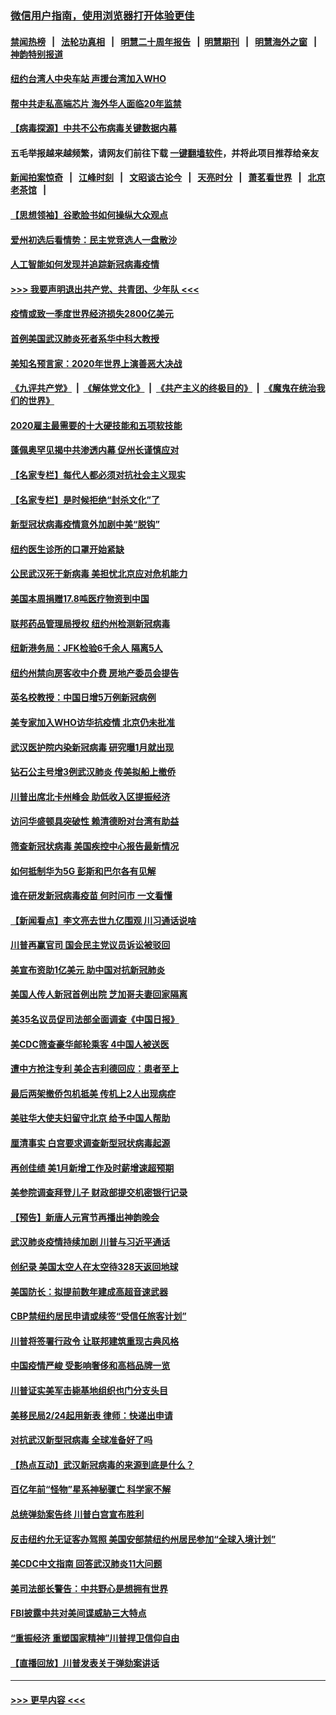 ### [微信用户指南，使用浏览器打开体验更佳](https://github.com/gfw-breaker/banned-news1/blob/master/indexes/wechat-guide.md?t=0)
#### [禁闻热榜](热点新闻.md?t=0)  &nbsp;&nbsp;|&nbsp;&nbsp; [法轮功真相](https://github.com/gfw-breaker/truth/blob/master/README.md?t=0) &nbsp;&nbsp;|&nbsp;&nbsp; [明慧二十周年报告](https://github.com/gfw-breaker/mh-reports/blob/master/README.md?t=0) &nbsp;&nbsp;|&nbsp;&nbsp;[明慧期刊](https://github.com/gfw-breaker/mh-qikan) &nbsp;&nbsp;|&nbsp;&nbsp; [明慧海外之窗](https://github.com/gfw-breaker/mh-news/blob/master/README.md?t=0) &nbsp;&nbsp;|&nbsp;&nbsp; [神韵特别报道](https://github.com/gfw-breaker/mh-news/blob/master/shenyun.md?t=0)
#### [纽约台湾人中央车站  声援台湾加入WHO](../pages/nsc412/n11857757.md?t=02102102) 
#### [帮中共走私高端芯片 海外华人面临20年监禁](../pages/nsc412/n11855016.md?t=02102102) 
#### [【病毒探源】中共不公布病毒关键数据内幕](../pages/nsc412/n11856584.md?t=02102102) 
#### 五毛举报越来越频繁，请网友们前往下载 [一键翻墙软件](https://github.com/gfw-breaker/ssr-accounts)，并将此项目推荐给亲友
#### [新闻拍案惊奇](https://github.com/gfw-breaker/banned-news1/blob/master/pages/link4.md) &nbsp;&nbsp;|&nbsp;&nbsp; [江峰时刻](https://github.com/gfw-breaker/banned-news1/blob/master/pages/link4.md) &nbsp;&nbsp;|&nbsp;&nbsp; [文昭谈古论今](https://github.com/gfw-breaker/banned-news1/blob/master/pages/link4.md) &nbsp;&nbsp;|&nbsp;&nbsp; [天亮时分](https://github.com/gfw-breaker/banned-news1/blob/master/pages/link4.md) &nbsp;&nbsp;|&nbsp;&nbsp; [萧茗看世界](https://github.com/gfw-breaker/banned-news1/blob/master/pages/link4.md) &nbsp;&nbsp;|&nbsp;&nbsp; [北京老茶馆](https://github.com/gfw-breaker/banned-news1/blob/master/pages/link4.md) &nbsp;&nbsp;|&nbsp;&nbsp; 
#### [【思想领袖】谷歌脸书如何操纵大众观点](../pages/nsc412/n11680874.md?t=02102102) 
#### [爱州初选后看情势：民主党竞选人一盘散沙](../pages/nsc412/n11856557.md?t=02102102) 
#### [人工智能如何发现并追踪新冠病毒疫情](../pages/nsc412/n11856398.md?t=02102102) 
#### [>>> 我要声明退出共产党、共青团、少年队 <<<](https://github.com/begood0513/goodnews/blob/master/quit/letter.md) 
#### [疫情或致一季度世界经济损失2800亿美元](../pages/nsc412/n11855639.md?t=02102102) 
#### [首例美国武汉肺炎死者系华中科大教授](../pages/nsc412/n11855500.md?t=02102102) 
#### [美知名预言家：2020年世界上演善恶大决战](../pages/nsc412/n11855418.md?t=02102102) 
#### [《九评共产党》](https://github.com/begood0513/9ping.md/blob/master/README.md) &nbsp;|&nbsp; [《解体党文化》](../../../../jtdwh.md/blob/master/README.md)  &nbsp;|&nbsp; [《共产主义的终极目的》](../../../../gczydzjmd.md/blob/master/README.md) &nbsp;|&nbsp; [《魔鬼在统治我们的世界》](../../../../mgztzwmdsj.md/blob/master/README.md) 
#### [2020雇主最需要的十大硬技能和五项软技能](../pages/nsc412/n11850953.md?t=02102102) 
#### [蓬佩奥罕见揭中共渗透内幕 促州长谨慎应对](../pages/nsc412/n11854685.md?t=02102102) 
#### [【名家专栏】每代人都必须对抗社会主义现实](../pages/nsc412/n11831412.md?t=02102102) 
#### [【名家专栏】是时候拒绝“封杀文化”了](../pages/nsc412/n11814093.md?t=02102102) 
#### [新型冠状病毒疫情意外加剧中美“脱钩”](../pages/nsc412/n11854475.md?t=02102102) 
#### [纽约医生诊所的口罩开始紧缺](../pages/nsc412/n11853364.md?t=02102102) 
#### [公民武汉死于新病毒 美担忧北京应对危机能力](../pages/nsc412/n11854331.md?t=02102102) 
#### [美国本周捐赠17.8吨医疗物资到中国](../pages/nsc412/n11854269.md?t=02102102) 
#### [联邦药品管理局授权  纽约州检测新冠病毒](../pages/nsc412/n11853371.md?t=02102102) 
#### [纽新港务局：JFK检验6千余人  隔离5人](../pages/nsc412/n11853366.md?t=02102102) 
#### [纽约州禁向房客收中介费  房地产委员会提告](../pages/nsc412/n11853360.md?t=02102102) 
#### [英名校教授：中国日增5万例新冠病例](../pages/nsc412/n11854174.md?t=02102102) 
#### [美专家加入WHO访华抗疫情 北京仍未批准](../pages/nsc412/n11854043.md?t=02102102) 
#### [武汉医护院内染新冠病毒 研究曝1月就出现](../pages/nsc412/n11852928.md?t=02102102) 
#### [钻石公主号增3例武汉肺炎 传美拟船上撤侨](../pages/nsc412/n11853240.md?t=02102102) 
#### [川普出席北卡州峰会 助低收入区提振经济](../pages/nsc412/n11853232.md?t=02102102) 
#### [访问华盛顿具突破性 赖清德盼对台湾有助益](../pages/nsc412/n11853129.md?t=02102102) 
#### [筛查新冠状病毒 美国疾控中心报告最新情况](../pages/nsc412/n11853070.md?t=02102102) 
#### [如何抵制华为5G 彭斯和巴尔各有见解](../pages/nsc412/n11852535.md?t=02102102) 
#### [谁在研发新冠病毒疫苗 何时问市 一文看懂](../pages/nsc412/n11852840.md?t=02102102) 
#### [【新闻看点】李文亮去世九亿围观 川习通话说啥](../pages/nsc412/n11852360.md?t=02102102) 
#### [川普再赢官司 国会民主党议员诉讼被驳回](../pages/nsc412/n11852287.md?t=02102102) 
#### [美宣布资助1亿美元 助中国对抗新冠肺炎](../pages/nsc412/n11852531.md?t=02102102) 
#### [美国人传人新冠首例出院 芝加哥夫妻回家隔离](../pages/nsc412/n11852452.md?t=02102102) 
#### [美35名议员促司法部全面调查《中国日报》](../pages/nsc412/n11852435.md?t=02102102) 
#### [美CDC筛查豪华邮轮乘客 4中国人被送医](../pages/nsc412/n11852085.md?t=02102102) 
#### [遭中方抢注专利 美企吉利德回应：患者至上](../pages/nsc412/n11852037.md?t=02102102) 
#### [最后两架撤侨包机抵美 传机上2人出现病症](../pages/nsc412/n11852173.md?t=02102102) 
#### [美驻华大使夫妇留守北京 给予中国人帮助](../pages/nsc412/n11852165.md?t=02102102) 
#### [厘清事实 白宫要求调查新型冠状病毒起源](../pages/nsc412/n11852106.md?t=02102102) 
#### [再创佳绩 美1月新增工作及时薪增速超预期](../pages/nsc412/n11852174.md?t=02102102) 
#### [美参院调查拜登儿子 财政部提交机密银行记录](../pages/nsc412/n11851808.md?t=02102102) 
#### [【预告】新唐人元宵节再播出神韵晚会](../pages/nsc412/n11843192.md?t=02102102) 
#### [武汉肺炎疫情持续加剧 川普与习近平通话](../pages/nsc412/n11851613.md?t=02102102) 
#### [创纪录 美国太空人在太空待328天返回地球](../pages/nsc412/n11851266.md?t=02102102) 
#### [美国防长：拟提前数年建成高超音速武器](../pages/nsc412/n11850959.md?t=02102102) 
#### [CBP禁纽约居民申请或续签“受信任旅客计划”](../pages/nsc412/n11850857.md?t=02102102) 
#### [川普将签署行政令 让联邦建筑重现古典风格](../pages/nsc412/n11850654.md?t=02102102) 
#### [中国疫情严峻 受影响奢侈和高档品牌一览](../pages/nsc412/n11850319.md?t=02102102) 
#### [川普证实美军击毙基地组织也门分支头目](../pages/nsc412/n11850383.md?t=02102102) 
#### [美移民局2/24起用新表 律师：快递出申请](../pages/nsc412/n11848220.md?t=02102102) 
#### [对抗武汉新型冠病毒 全球准备好了吗](../pages/nsc412/n11850142.md?t=02102102) 
#### [【热点互动】武汉新冠病毒的来源到底是什么？](../pages/nsc412/n11849749.md?t=02102102) 
#### [百亿年前“怪物”星系神秘骤亡 科学家不解](../pages/nsc412/n11849863.md?t=02102102) 
#### [总统弹劾案告终 川普白宫宣布胜利](../pages/nsc412/n11849985.md?t=02102102) 
#### [反击纽约允无证客办驾照  美国安部禁纽约州居民参加“全球入境计划”](../pages/nsc412/n11849828.md?t=02102102) 
#### [美CDC中文指南 回答武汉肺炎11大问题](../pages/nsc412/n11849703.md?t=02102102) 
#### [美司法部长警告：中共野心是想拥有世界](../pages/nsc412/n11849769.md?t=02102102) 
#### [FBI披露中共对美间谍威胁三大特点](../pages/nsc412/n11849700.md?t=02102102) 
#### [“重振经济 重塑国家精神”川普捍卫信仰自由](../pages/nsc412/n11849641.md?t=02102102) 
#### [【直播回放】川普发表关于弹劾案讲话](../pages/nsc412/n11849472.md?t=02102102) 

----
#### [ >>> 更早内容 <<< ](../indexes/nsc412-earlier.md)
